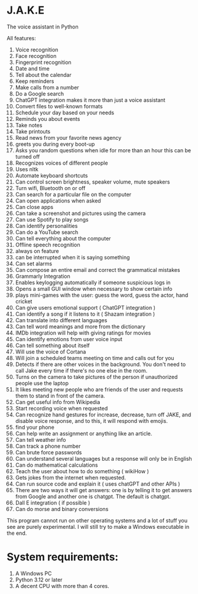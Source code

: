 # J.A.K.E
The voice assistant in Python 

All features:

1. Voice recognition
2. Face recognition
3. Fingerprint recognition
4. Date and time
5. Tell about the calendar
6. Keep reminders
7. Make calls from a number 
8. Do a Google search
9. ChatGPT integration makes it more than just a voice assistant
10. Convert files to well-known formats
11. Schedule your day based on your needs
12. Reminds you about events
13. Take notes 
14. Take printouts
15. Read news from your favorite news agency
16. greets you during every boot-up 
17. Asks you random questions when idle for more than an hour this can be turned off
18. Recognizes voices of different people
19. Uses nltk 
20. Automate keyboard shortcuts
21. Can control screen brightness, speaker volume, mute speakers
22. Turn wifi, Bluetooth on or off
23. Can search for a particular file on the computer
24. Can open applications when asked 
25. Can close apps
26. Can take a screenshot and pictures using the camera
27. Can use Spotify to play songs
28. Can identify personalities 
29. Can do a YouTube search
30. Can tell everything about the computer
31. Offline speech recognition
32. always on feature
33. can be interrupted when it is saying something 
34. Can set alarms 
35. Can compose an entire email and correct the grammatical mistakes 
36. Grammarly Integration
37. Enables keylogging automatically if someone suspicious logs in
38. Opens a small GUI window when necessary to show certain info
39. plays mini-games with the user: guess the word, guess the actor, hand cricket
40. Can give users emotional support ( ChatGPT integration )
41. Can identify a song if it listens to it ( Shazam integration )
42. Can translate into different languages
43. Can tell word meanings and more from the dictionary
44. IMDb integration will help with giving ratings for movies 
45. Can identify emotions from user voice input
46. Can tell something about itself 
47. Will use the voice of Cortana 
48. Will join a scheduled teams meeting on time and calls out for you 
49. Detects if there are other voices in the background. You don't need to call Jake every time if there's no one else in the room.
50. Turns on the camera to take pictures of the person if unauthorized people use the laptop
51. It likes meeting new people who are friends of the user and requests them to stand in front of the camera.
52. Can get useful info from Wikipedia
53. Start recording voice when requested
54. Can recognize hand gestures for increase, decrease, turn off JAKE, and disable voice response, and to this, it will respond with emojis.
55. find your phone 
56. Can help write an assignment or anything like an article.
57. Can tell weather info
58. Can track a phone number 
59. Can brute force passwords
60. Can understand several languages but a response will only be in English
61. Can do mathematical calculations
62. Teach the user about how to do something ( wikiHow )
63. Gets jokes from the internet when requested.
64. Can run source code and explain it ( uses chatGPT and other APIs )
65. There are two ways it will get answers: one is by telling it to get answers from Google and another one is chatgpt. The default is chatgpt.
66. Dall E integration ( if possible )
67. Can do morse and binary conversions

This program cannot run on other operating systems and a lot of stuff you see are purely experimental. I will still try to make a Windows executable in the end. 

# System requirements:
1. A Windows PC
2. Python 3.12 or later
3. A decent CPU with more than 4 cores.



